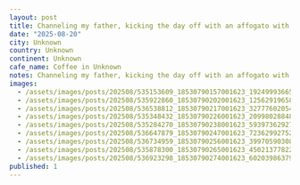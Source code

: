 ```yaml
---
layout: post
title: Channeling my father, kicking the day off with an affogato with editable flowers, cute little cafe Aqui near our hotel, delicious stop on the #worldcoffeetour
date: "2025-08-20"
city: Unknown
country: Unknown
continent: Unknown
cafe_name: Coffee in Unknown
notes: Channeling my father, kicking the day off with an affogato with editable flowers, cute little cafe Aqui near our hotel, delicious stop on the #worldcoffeetour
images:
  - /assets/images/posts/202508/535153609_18530790157001623_192499936658255958_n_18102862090517644.jpg
  - /assets/images/posts/202508/535922860_18530790202001623_1256291965858621635_n_17894254185289332.jpg
  - /assets/images/posts/202508/536538812_18530790217001623_3277760205410550326_n_18088689304752468.jpg
  - /assets/images/posts/202508/535348432_18530790226001623_2099802884806008063_n_17871284223328543.jpg
  - /assets/images/posts/202508/535284270_18530790238001623_5939736292728990311_n_18523764367058365.jpg
  - /assets/images/posts/202508/536647879_18530790247001623_7236299275210253793_n_18062573183350296.jpg
  - /assets/images/posts/202508/536734959_18530790256001623_3997059030843404407_n_18018087956749815.jpg
  - /assets/images/posts/202508/535878300_18530790265001623_4502137782284468372_n_17856807324488627.jpg
  - /assets/images/posts/202508/536923298_18530790274001623_6020398637947500064_n_18081046486926163.jpg
published: 1
---
```

